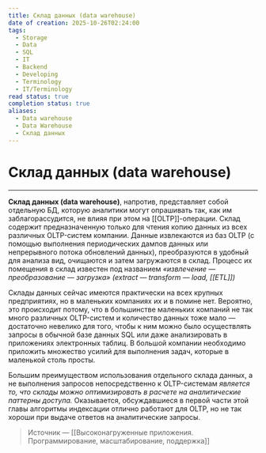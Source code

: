 ```yaml
---
title: Склад данных (data warehouse)
date of creation: 2025-10-26T02:24:00
tags:
  - Storage
  - Data
  - SQL
  - IT
  - Backend
  - Developing
  - Terminology
  - IT/Terminology
read status: true
completion status: true
aliases:
  - Data warehouse
  - Data Warehouse
  - Склад данных
---
```

# Склад данных (data warehouse)
---

**Склад данных (data warehouse)**, напротив, представляет собой отдельную БД, которую аналитики могут опрашивать так, как им заблагорассудится, не влияя при этом на [[OLTP]]-операции. Склад содержит предназначенную только для чтения копию данных из всех различных OLTP-систем компании. Данные извлекаются из баз OLTP (с помощью выполнения периодических дампов данных или непрерывного потока обновлений данных), преобразуются в удобный для анализа вид, очищаются и затем загружаются в склад. Процесс их помещения в склад известен под названием  *«извлечение — преобразование — загрузка» (extract — transform — load, [[ETL]])*

Склады данных сейчас имеются практически на всех крупных предприятиях, но в маленьких компаниях их и в помине нет. Вероятно, это происходит потому, что в большинстве маленьких компаний не так много различных OLTP-систем и количество данных тоже мало — достаточно невелико для того, чтобы к ним можно было осуществлять запросы в обычной базе данных SQL или даже анализировать в приложениях электронных таблиц. В большой компании необходимо приложить множество усилий для выполнения задач, которые в маленькой столь просты.

Большим преимуществом использования отдельного склада данных, а не выполнения запросов непосредственно к OLTP-системам *является то, что склады можно оптимизировать в расчете на аналитические паттерны доступа.* Оказывается, обсуждавшиеся в первой части этой главы алгоритмы индексации отлично работают для OLTP, но не так хороши при выдаче ответов на аналитические запросы.

>Источник — [[Высоконагруженные приложения. Программирование, масштабирование, поддержка]]
